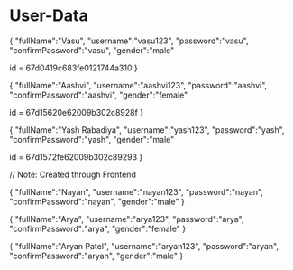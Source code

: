 # User-Data

{
"fullName":"Vasu",
"username":"vasu123",
"password":"vasu",
"confirmPassword":"vasu",
"gender":"male"

id = 67d0419c683fe0121744a310
}

{
"fullName":"Aashvi",
"username":"aashvi123",
"password":"aashvi",
"confirmPassword":"aashvi",
"gender":"female"

id = 67d15620e62009b302c8928f
}

{
"fullName":"Yash Rabadiya",
"username":"yash123",
"password":"yash",
"confirmPassword":"yash",
"gender":"male"

id = 67d1572fe62009b302c89293
}

// Note: Created through Frontend

{
"fullName":"Nayan",
"username":"nayan123",
"password":"nayan",
"confirmPassword":"nayan",
"gender":"male"
}

{
"fullName":"Arya",
"username":"arya123",
"password":"arya",
"confirmPassword":"arya",
"gender":"female"
}

{
"fullName":"Aryan Patel",
"username":"aryan123",
"password":"aryan",
"confirmPassword":"aryan",
"gender":"male"
}
